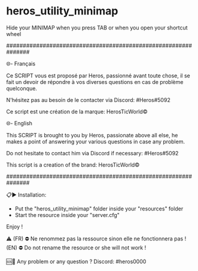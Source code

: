 # heros_utility_minimap
Hide your MINIMAP when you press TAB or when you open your shortcut wheel

###############################################################

🌐- Français

Ce SCRIPT vous est proposé par Heros, passionné avant toute chose,
il se fait un devoir de répondre à vos diverses questions en cas 
de problème quelconque.

N'hésitez pas au besoin de le contacter via Discord: #Heros#5092

Ce script est une création de la marque: HerosTicWorld©

🌐- English

This SCRIPT is brought to you by Heros, passionate above all else,
he makes a point of answering your various questions in case
any problem.

Do not hesitate to contact him via Discord if necessary: #Heros#5092

This script is a creation of the brand: HerosTicWorld©

###############################################################

📋▶️ Installation:

- Put the "heros_utility_minimap" folder inside your "resources" folder
- Start the resource inside your "server.cfg"

Enjoy !

⚠️
(FR) ⛔️ Ne renommez pas la ressource sinon elle ne fonctionnera pas !
(EN) ⛔️ Do not rename the resource or she will not work !

🆘💭
Any problem or any question ?
Discord: #heros0000
